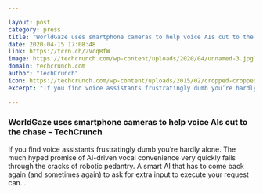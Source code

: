 ```yaml
---

layout: post
category: press
title: "WorldGaze uses smartphone cameras to help voice AIs cut to the chase"
date: 2020-04-15 17:08:48
link: https://tcrn.ch/2VcqRfW
image: https://techcrunch.com/wp-content/uploads/2020/04/unnamed-3.jpg?w=711
domain: techcrunch.com
author: "TechCrunch"
icon: https://techcrunch.com/wp-content/uploads/2015/02/cropped-cropped-favicon-gradient.png?w=180
excerpt: "If you find voice assistants frustratingly dumb you’re hardly alone. The much hyped promise of AI-driven vocal convenience very quickly falls through the cracks of robotic pedantry. A smart AI that has to come back again (and sometimes again) to ask for extra input to execute your request can…"

---
```


### WorldGaze uses smartphone cameras to help voice AIs cut to the chase – TechCrunch

If you find voice assistants frustratingly dumb you’re hardly alone. The much hyped promise of AI-driven vocal convenience very quickly falls through the cracks of robotic pedantry. A smart AI that has to come back again (and sometimes again) to ask for extra input to execute your request can…